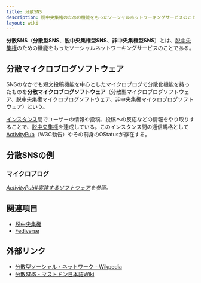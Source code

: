 ```yaml
---
title: 分散SNS
description: 脱中央集権のための機能をもったソーシャルネットワーキングサービスのこと
layout: wiki
---
```

**分散SNS**（**分散型SNS**、**脱中央集権型SNS**、**非中央集権型SNS**）とは、[脱中央集権](../decentralization/)のための機能をもったソーシャルネットワーキングサービスのことである。

## 分散マイクロブログソフトウェア
SNSのなかでも短文投稿機能を中心としたマイクロブログで分散化機能を持ったものを**分散マイクロブログソフトウェア**（分散型マイクロブログソフトウェア、脱中央集権マイクロブログソフトウェア、非中央集権マイクロブログソフトウェア）という。

[インスタンス](../instance/)間でユーザーの情報や投稿、投稿への反応などの情報をやり取りすることで、[脱中央集権](../decentralization/)を達成している。このインスタンス間の通信規格として[ActivityPub](../activitypub/)（W3C勧告）やその前身のOStatusが存在する。

## 分散SNSの例
### マイクロブログ
*[ActivityPub#実装するソフトウェア](../activitypub#実装するソフトウェア/)を参照。*

## 関連項目
- [脱中央集権](../decentralization/)
- [Fediverse](../fediverse/)

## 外部リンク
- [分散型ソーシャル・ネットワーク - Wikpedia](https://ja.wikipedia.org/wiki/%E5%88%86%E6%95%A3%E5%9E%8B%E3%82%BD%E3%83%BC%E3%82%B7%E3%83%A3%E3%83%AB%E3%83%BB%E3%83%8D%E3%83%83%E3%83%88%E3%83%AF%E3%83%BC%E3%82%AF)
- [分散SNS - マストドン日本語Wiki](https://ja.mstdn.wiki/%E5%88%86%E6%95%A3SNS)
